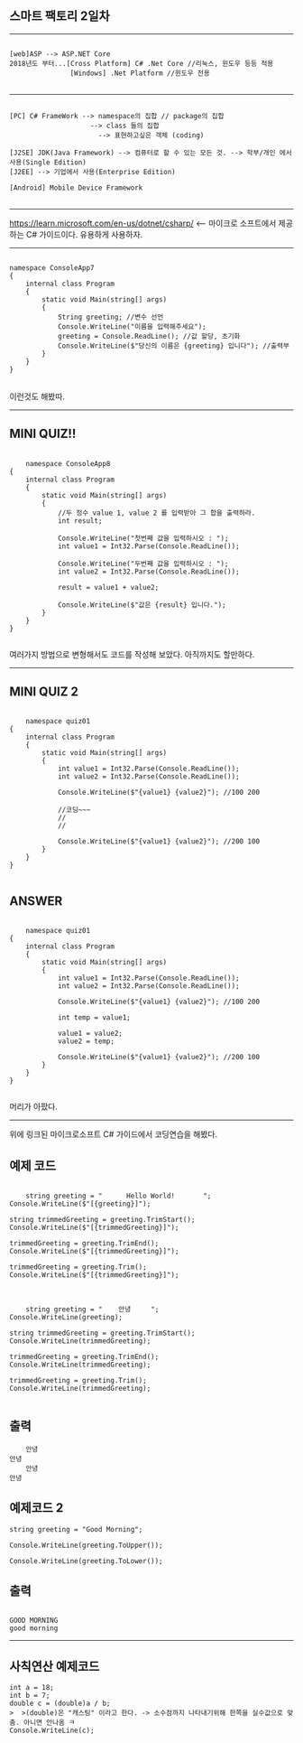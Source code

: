 ## 스마트 팩토리 2일차
***
<pre>
<code>
[web]ASP --> ASP.NET Core
2018년도 부터...[Cross Platform] C# .Net Core //리눅스, 윈도우 등등 적용
               [Windows] .Net Platform //윈도우 전용
</code>
</pre>

***

<pre>
<code>
[PC] C# FrameWork --> namespace의 집합 // package의 집합
                    --> class 들의 집합
                      --> 표현하고싶은 객체 (coding)

[J2SE] JDK(Java Framework) --> 컴퓨터로 할 수 있는 모든 것. --> 학부/개인 에서 사용(Single Edition)
[J2EE] --> 기업에서 사용(Enterprise Edition)

[Android] Mobile Device Framework 
</code>
</pre>

***

https://learn.microsoft.com/en-us/dotnet/csharp/ <-- 마이크로 소프트에서 제공하는 C# 가이드이다. 유용하게 사용하자.

***

<pre>
<code>
namespace ConsoleApp7
{
    internal class Program
    {
        static void Main(string[] args)
        {
            String greeting; //변수 선언
            Console.WriteLine("이름을 입력해주세요");
            greeting = Console.ReadLine(); //값 할당, 초기화
            Console.WriteLine($"당신의 이름은 {greeting} 입니다"); //출력부
        }
    }
}
</code>
</pre>

이런것도 해봤따.

***

## MINI QUIZ!!

<pre>
  <code>
    namespace ConsoleApp8
{
    internal class Program
    {
        static void Main(string[] args)
        {
            //두 정수 value 1, value 2 를 입력받아 그 합을 출력하라.
            int result;

            Console.WriteLine("첫번째 값을 입력하시오 : ");
            int value1 = Int32.Parse(Console.ReadLine());

            Console.WriteLine("두번째 값을 입력하시오 : ");
            int value2 = Int32.Parse(Console.ReadLine());

            result = value1 + value2;

            Console.WriteLine($"값은 {result} 입니다.");
        }
    }
}
  </code>
</pre>

여러가지 방법으로 변형해서도 코드를 작성해 보았다. 아직까지도 할만하다.

***

## MINI QUIZ 2

<pre>
  <code>
    namespace quiz01
{
    internal class Program
    {
        static void Main(string[] args)
        {
            int value1 = Int32.Parse(Console.ReadLine());
            int value2 = Int32.Parse(Console.ReadLine());   

            Console.WriteLine($"{value1} {value2}"); //100 200

            //코딩~~~
            //
            //

            Console.WriteLine($"{value1} {value2}"); //200 100
        }
    }
}  
  </code>
</pre>

## ANSWER 

<pre>
  <code>
    namespace quiz01
{
    internal class Program
    {
        static void Main(string[] args)
        {
            int value1 = Int32.Parse(Console.ReadLine());
            int value2 = Int32.Parse(Console.ReadLine());   

            Console.WriteLine($"{value1} {value2}"); //100 200

            int temp = value1;

            value1 = value2;
            value2 = temp;

            Console.WriteLine($"{value1} {value2}"); //200 100
        }
    }
}
  </code>
</pre>

머리가 아팠다.

***

위에 링크된 마이크로소프트 C# 가이드에서 코딩연습을 해봤다.

## 예제 코드

<pre>
  <code>
    string greeting = "      Hello World!       ";
Console.WriteLine($"[{greeting}]");

string trimmedGreeting = greeting.TrimStart();
Console.WriteLine($"[{trimmedGreeting}]");

trimmedGreeting = greeting.TrimEnd();
Console.WriteLine($"[{trimmedGreeting}]");

trimmedGreeting = greeting.Trim();
Console.WriteLine($"[{trimmedGreeting}]");
  </code>
</pre>

<pre>
  <code>
    string greeting = "    안녕     ";
Console.WriteLine(greeting);

string trimmedGreeting = greeting.TrimStart();
Console.WriteLine(trimmedGreeting);

trimmedGreeting = greeting.TrimEnd();
Console.WriteLine(trimmedGreeting);

trimmedGreeting = greeting.Trim();
Console.WriteLine(trimmedGreeting);
  </code>
</pre>

## 출력

```
    안녕     
안녕     
    안녕
안녕
```

## 예제코드 2

```
string greeting = "Good Morning";

Console.WriteLine(greeting.ToUpper());

Console.WriteLine(greeting.ToLower());

```

## 출력

```

GOOD MORNING
good morning

```

***

## 사칙연산 예제코드

```
int a = 18;
int b = 7;
double c = (double)a / b;
>  >(double)은 "캐스팅" 이라고 한다. -> 소수점까지 나타내기위해 한쪽을 실수값으로 맞춤. 아니면 안나옴 ㅋ
Console.WriteLine(c);
```


